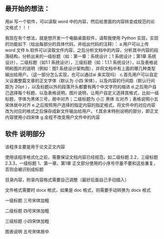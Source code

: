 ## 最开始的想法：
用ai 写一个软件，可以读取 word 中的内容，然后给里面的内容转变成规范的论文格式！！！

我现在有个想法，就是想开发一个电脑桌面软件，请帮我使用 Python 实现，实现的功能如下（给出每部分的具体代码，并给出代码的注释）：
a.用户可以上传 word 文件
b.软件可以读取文件内容，之后分析文档中的内容，分析其中内容的段落结构，分析出来的一级标题（如：第一章：系统设计；1 系统设计；第1章 系统设计），二级标题（如1.1 系统设计），三级标题（如：1.1.1 系统设计），以及表格说明和图片的说明（例如：图1 系统设计架构图），并将文档中有上面的哪几种类型输出给用户。（这一部分怎么实现，也可以通过ai 来实现吗）
c.首先用户可以自定义设置整篇文章的正文字体（默认为 小四 宋体），以及内容的行间距（默认行间距为 20pt ），以及标题以外的段落开头都要有两个中文字符的缩进
d.之后用户自己选择每个标题、以及表格说明，图片说明，让用户自定义选择其格式，比如一级标题，字体为黑体三号，居中对齐；二级标题为 小三 黑体 左对齐；表格说明小五宋体居中对齐
e.之后按照用户选择的指定内容的指定格式，将文件中的对应内容改为对应的格式之后保存成新文件输出给用户。
f.其余未特别说明的部分，即正文内容使用小四宋体
g.全程不改变用户文件中的内容


## 软件 说明部分
该程序主要是用于论文正文内容

使用该程序格式化之前，需要保证文档内容已经规范，如二级标题 2.2，三级标题 2.3.3，一级标题 1、第一章、第1章
正文部分使用的小序号尽量不要和这些重复，否则会被识别成标题

目录内容，附录内容格式需要自己调整（最好后面自己手动插入）


文件格式需要时 docx 格式，如果是 doc 格式，则需要手动转换为 docx 格式



一级标题
三号宋体加粗

二级标题
四号宋体加粗

三级标题
小四宋体加粗

图表说明
五号宋体居中

